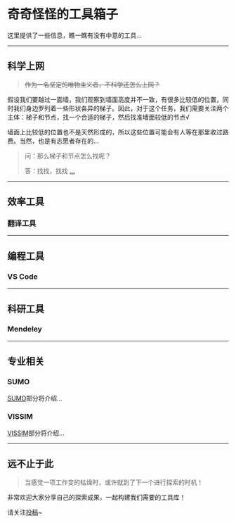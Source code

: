 # 奇奇怪怪的工具箱子

这里提供了一些信息，瞧一瞧有没有中意的工具...

---

## 科学上网

> ~~作为一名坚定的唯物主义者，不科学还怎么上网？~~

假设我们要越过一面墙，我们观察到墙面高度并不一致，有很多比较低的位置，同时我们身边罗列着一些形状各异的梯子。因此，对于这个任务，我们需要关注两个主体：梯子和节点，找一个合适的梯子，然后找准墙面较低的节点√

墙面上比较低的位置也不是天然形成的，所以这些位置可能会有人等在那里收过路费。当然，也是有志愿者存在的...

> 问：那么梯子和节点怎么找呢？
>
> 答：找找，找找 [...](./ToolsContent/scientific_internet_access.md)

---

## 效率工具

###  翻译工具

---

## 编程工具

### VS Code

---

## 科研工具

### Mendeley

---

## 专业相关

### SUMO

[SUMO](./ToolsContent/traffic_tools.md#sumo)部分将介绍...

### VISSIM

[VISSIM](./ToolsContent/traffic_tools.md#vissim)部分将介绍...

---

## 远不止于此

> 当感觉一项工作变的枯燥时，或许就到了下一个进行探索的时机！

非常欢迎大家分享自己的探索成果，一起构建我们需要的工具库！

请关注[投稿](contribute.md)~
